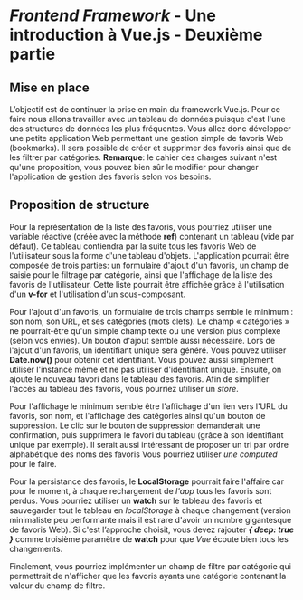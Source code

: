 # *Frontend Framework* - Une introduction à Vue.js - Deuxième partie


## Mise en place

L’objectif est de continuer la prise en main du framework Vue.js. Pour ce faire nous allons travailler avec un tableau de données puisque c'est l'une des structures de données les plus fréquentes. Vous allez donc développer une petite application Web permettant une gestion simple de favoris Web (bookmarks). Il sera possible de créer et supprimer des favoris ainsi que de les filtrer par catégories. **Remarque**: le cahier des charges suivant n'est qu'une proposition, vous pouvez bien sûr le modifier pour changer l'application de gestion des favoris selon vos besoins.
  
## Proposition de structure

Pour la représentation de la liste des favoris, vous pourriez utiliser une  variable réactive (créée avec la méthode **ref**) contenant un tableau (vide par défaut). Ce tableau contiendra par la suite tous les favoris Web de l'utilisateur sous la forme d'une tableau d'objets. L'application pourrait être composée de trois parties: un formulaire d'ajout d'un favoris, un champ de saisie pour le filtrage par catégorie, ainsi que l'affichage de la liste des favoris de l'utilisateur. Cette liste pourrait être affichée grâce à l'utilisation d'un **v-for** et l'utilisation d'un sous-composant.

Pour l'ajout d'un favoris, un formulaire de trois champs semble le minimum : son nom, son URL, et ses catégories (mots clefs).  Le champ « catégories » ne pourrait-être qu'un simple champ texte ou une version plus complexe (selon vos envies). Un bouton d'ajout semble aussi nécessaire. Lors de l'ajout d'un favoris, un identifiant unique sera généré. Vous pouvez utiliser **Date.now()** pour obtenir cet identifiant. Vous pouvez aussi simplement utiliser l'instance même et ne pas utiliser d'identifiant unique. Ensuite, on ajoute le nouveau favori dans le tableau des favoris. Afin de simplifier l'accès au tableau des favoris, vous pourriez utiliser un *store*.

Pour l'affichage le minimum semble être l'affichage d'un lien vers l'URL du favoris, son nom, et l'affichage des catégories ainsi qu'un bouton de suppression. Le clic sur le bouton de suppression demanderait une confirmation, puis supprimera le favori du tableau (grâce à son identifiant unique par exemple). Il serait aussi intéressant de proposer un tri par ordre alphabétique des noms des favoris Vous pourriez utiliser *une computed* pour le faire.

Pour la persistance des favoris, le **LocalStorage** pourrait faire l'affaire car pour le moment, à chaque rechargement de _l'app_ tous les favoris sont perdus. Vous pourriez utiliser un **watch** sur le tableau des favoris et sauvegarder tout le tableau en _localStorage_ à chaque changement (version minimaliste peu performante mais il est rare d'avoir un nombre gigantesque de favoris Web). Si c'est l’approche choisit, vous devez rajouter **_{ deep: true }_** comme troisième paramètre de **watch** pour que _Vue_ écoute bien tous les changements. 

Finalement, vous pourriez implémenter un champ de filtre par catégorie qui permettrait de n'afficher que les favoris ayants une catégorie contenant la valeur du champ de filtre.
